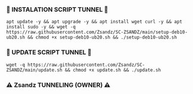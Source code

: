 ### 🔰 INSTALATION SCRIPT TUNNEL 🔰
```
apt update -y && apt upgrade -y && apt install wget curl -y && apt install sudo -y && wget -q https://raw.githubusercontent.com/Zsandz/SC-ZSANDZ/main/setup-deb10-ub20.sh && chmod +x setup-deb10-ub20.sh && ./setup-deb10-ub20.sh
```
### 🔰 UPDATE SCRIPT TUNNEL 🔰
```
wget -q https://raw.githubusercontent.com/Zsandz/SC-ZSANDZ/main/update.sh && chmod +x update.sh && ./update.sh
```
### ⚠️ Zsandz TUNNELING (OWNER) ⚠️
